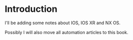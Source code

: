 # Introduction

I'll be adding some notes about IOS, IOS XR and NX OS.

Possibly I will also move all automation articles to this book.

